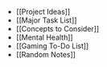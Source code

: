 - [[Project Ideas]]
- [[Major Task List]]
- [[Concepts to Consider]]
- [[Mental Health]]
- [[Gaming To-Do List]]
- [[Random Notes]]
